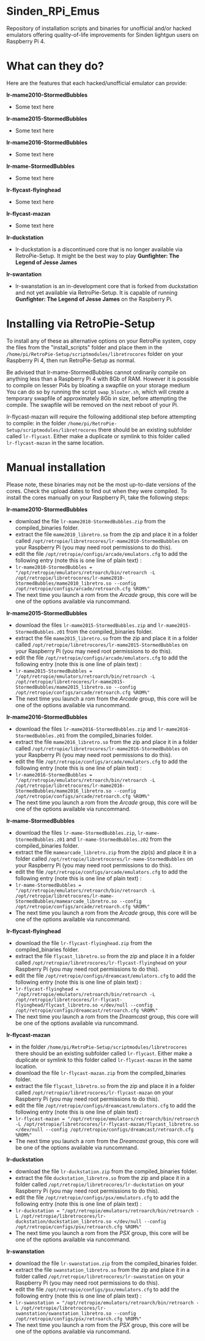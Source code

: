 # Sinden_RPi_Emus
Repository of installation scripts and binaries for unofficial and/or hacked emulators offering quality-of-life improvements for Sinden lightgun users on Raspberry Pi 4.



# What can they do?
Here are the features that each hacked/unofficial emulator can provide:

**lr-mame2010-StormedBubbles** 
- Some text here

**lr-mame2015-StormedBubbles** 
- Some text here

**lr-mame2016-StormedBubbles** 
- Some text here

**lr-mame-StormedBubbles** 
- Some text here

**lr-flycast-flyinghead** 
- Some text here

**lr-flycast-mazan** 
- Some text here

**lr-duckstation**
- lr-duckstation is a discontinued core that is no longer available via RetroPie-Setup.  It might be the best way to play **Gunfighter: The Legend of Jesse James**

**lr-swantation**
- lr-swanstation is an in-development core that is forked from duckstation and not yet available via RetroPie-Setup.  It is capable of running **Gunfighter: The Legend of Jesse James** on the Raspberry Pi.


# Installing via RetroPie-Setup
To install any of these as alternative options on your RetroPie system, copy the files from the "install_scripts" folder and place them in the ```/home/pi/RetroPie-Setup/scriptmodules/libretrocores``` folder on your Raspberry Pi 4, then run RetroPie-Setup as normal.

Be advised that lr-mame-StormedBubbles cannot ordinarily compile on anything less than a Raspberry Pi 4 with 8Gb of RAM. However it is possible to compile on lesser Pi4s by bloating a swapfile on your storage medium You can do so by running the script `swap_bloater.sh`, which will create a temporary swapfile of approximately 8Gb in size, before attempting the compile.  The swapfile will be removed on the next reboot of your Pi.

lr-flycast-mazan will require the following additional step before attempting to compile: in the folder `/home/pi/RetroPie-Setup/scriptmodules/libretrocores` there should be an existing subfolder called `lr-flycast`. Either make a duplicate or symlink to this folder called `lr-flycast-mazan` in the same location.


# Manual installation
Please note, these binaries may not be the most up-to-date versions of the cores.  Check the upload dates to find out when they were compiled. 
To install the cores manually on your Raspberry Pi, take the following steps:

**lr-mame2010-StormedBubbles** 
- download the file `lr-mame2010-StormedBubbles.zip` from the compiled_binaries folder.
- extract the file `mame2010_libretro.so` from the zip and place it in a folder called `/opt/retropie/libretrocores/lr-mame2010-StormedBubbles` on your Raspberry Pi (you may need root permissions to do this).
- edit the file `/opt/retropie/configs/arcade/emulators.cfg` to add the following entry (note this is one line of plain text) :
- `lr-mame2010-StormedBubbles = "/opt/retropie/emulators/retroarch/bin/retroarch -L /opt/retropie/libretrocores/lr-mame2010-StormedBubbles/mame2010_libretro.so --config /opt/retropie/configs/arcade/retroarch.cfg %ROM%"`
- The next time you launch a rom from the _Arcade_ group, this core will be one of the options available via runcommand.


**lr-mame2015-StormedBubbles** 
- download the files `lr-mame2015-StormedBubbles.zip` and `lr-mame2015-StormedBubbles.z01` from the compiled_binaries folder.
- extract the file `mame2015_libretro.so` from the zip and place it in a folder called `/opt/retropie/libretrocores/lr-mame2015-StormedBubbles` on your Raspberry Pi (you may need root permissions to do this).
- edit the file `/opt/retropie/configs/arcade/emulators.cfg` to add the following entry (note this is one line of plain text) :
- `lr-mame2015-StormedBubbles = "/opt/retropie/emulators/retroarch/bin/retroarch -L /opt/retropie/libretrocores/lr-mame2015-StormedBubbles/mame2015_libretro.so --config /opt/retropie/configs/arcade/retroarch.cfg %ROM%"`
- The next time you launch a rom from the _Arcade_ group, this core will be one of the options available via runcommand.


**lr-mame2016-StormedBubbles** 
- download the files `lr-mame2016-StormedBubbles.zip` and `lr-mame2016-StormedBubbles.z01` from the compiled_binaries folder.
- extract the file `mame2016_libretro.so` from the zip and place it in a folder called `/opt/retropie/libretrocores/lr-mame2016-StormedBubbles` on your Raspberry Pi (you may need root permissions to do this).
- edit the file `/opt/retropie/configs/arcade/emulators.cfg` to add the following entry (note this is one line of plain text) :
- `lr-mame2016-StormedBubbles = "/opt/retropie/emulators/retroarch/bin/retroarch -L /opt/retropie/libretrocores/lr-mame2016-StormedBubbles/mame2016_libretro.so --config /opt/retropie/configs/arcade/retroarch.cfg %ROM%"`
- The next time you launch a rom from the _Arcade_ group, this core will be one of the options available via runcommand.


**lr-mame-StormedBubbles** 
- download the files `lr-mame-StormedBubbles.zip`, `lr-mame-StormedBubbles.z01` and `lr-mame-StormedBubbles.z02` from the compiled_binaries folder.
- extract the file ``mamearcade_libretro.zip`` from the zip(s) and place it in a folder called `/opt/retropie/libretrocores/lr-mame-StormedBubbles` on your Raspberry Pi (you may need root permissions to do this).
- edit the file `/opt/retropie/configs/arcade/emulators.cfg` to add the following entry (note this is one line of plain text) :
- `lr-mame-StormedBubbles = "/opt/retropie/emulators/retroarch/bin/retroarch -L /opt/retropie/libretrocores/lr-mame-StormedBubbles/mamearcade_libretro.so --config /opt/retropie/configs/arcade/retroarch.cfg %ROM%"`
- The next time you launch a rom from the _Arcade_ group, this core will be one of the options available via runcommand.


**lr-flycast-flyinghead** 
- download the file `lr-flycast-flyinghead.zip` from the compiled_binaries folder.
- extract the file `flycast_libretro.so` from the zip and place it in a folder called `/opt/retropie/libretrocores/lr-flycast-flyinghead` on your Raspberry Pi (you may need root permissions to do this).
- edit the file `/opt/retropie/configs/dreamcast/emulators.cfg` to add the following entry (note this is one line of plain text) :
- `lr-flycast-flyinghead = "/opt/retropie/emulators/retroarch/bin/retroarch -L /opt/retropie/libretrocores/lr-flycast-flyinghead/flycast_libretro.so </dev/null --config /opt/retropie/configs/dreamcast/retroarch.cfg %ROM%"`
- The next time you launch a rom from the _Dreamcast_ group, this core will be one of the options available via runcommand.


**lr-flycast-mazan** 
- in the folder `/home/pi/RetroPie-Setup/scriptmodules/libretrocores` there should be an existing subfolder called `lr-flycast`.  Either make a duplicate or symlink to this folder called `lr-flycast-mazan` in the same location.
- download the file `lr-flycast-mazan.zip` from the compiled_binaries folder.
- extract the file `flycast_libretro.so` from the zip and place it in a folder called `/opt/retropie/libretrocores/lr-flycast-mazan` on your Raspberry Pi (you may need root permissions to do this).
- edit the file `/opt/retropie/configs/dreamcast/emulators.cfg` to add the following entry (note this is one line of plain text) :
- `lr-flycast-mazan = "/opt/retropie/emulators/retroarch/bin/retroarch -L /opt/retropie/libretrocores/lr-flycast-mazan/flycast_libretro.so </dev/null --config /opt/retropie/configs/dreamcast/retroarch.cfg %ROM%"`
- The next time you launch a rom from the _Dreamcast_ group, this core will be one of the options available via runcommand.


**lr-duckstation** 
- download the file `lr-duckstation.zip` from the compiled_binaries folder.
- extract the file `duckstation_libretro.so` from the zip and place it in a folder called `/opt/retropie/libretrocores/lr-duckstation` on your Raspberry Pi (you may need root permissions to do this).
- edit the file `/opt/retropie/configs/psx/emulators.cfg` to add the following entry (note this is one line of plain text) :
- `lr-duckstation = "/opt/retropie/emulators/retroarch/bin/retroarch -L /opt/retropie/libretrocores/lr-duckstation/duckstation_libretro.so </dev/null --config /opt/retropie/configs/psx/retroarch.cfg %ROM%"`
- The next time you launch a rom from the _PSX_ group, this core will be one of the options available via runcommand.


**lr-swanstation** 
- download the file `lr-swanstation.zip` from the compiled_binaries folder.
- extract the file `swanstation_libretro.so` from the zip and place it in a folder called `/opt/retropie/libretrocores/lr-swanstation` on your Raspberry Pi (you may need root permissions to do this).
- edit the file `/opt/retropie/configs/psx/emulators.cfg` to add the following entry (note this is one line of plain text) :
- `lr-swanstation = "/opt/retropie/emulators/retroarch/bin/retroarch -L /opt/retropie/libretrocores/lr-swanstation/swanstation_libretro.so --config /opt/retropie/configs/psx/retroarch.cfg %ROM%"`
- The next time you launch a rom from the _PSX_ group, this core will be one of the options available via runcommand.


